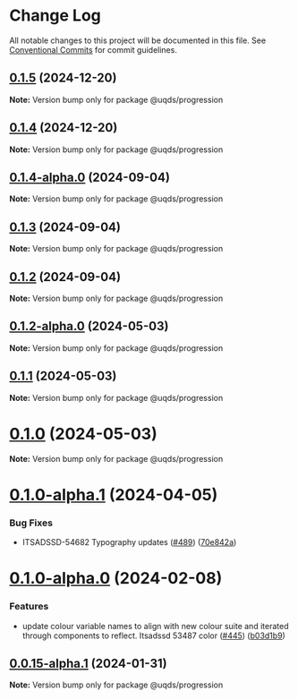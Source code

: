# Change Log

All notable changes to this project will be documented in this file.
See [Conventional Commits](https://conventionalcommits.org) for commit guidelines.

## [0.1.5](https://github.com/uq-its-ss/design-system/compare/@uqds/progression@0.1.4-alpha.0...@uqds/progression@0.1.5) (2024-12-20)

**Note:** Version bump only for package @uqds/progression

## [0.1.4](https://github.com/uq-its-ss/design-system/compare/@uqds/progression@0.1.4-alpha.0...@uqds/progression@0.1.4) (2024-12-20)

**Note:** Version bump only for package @uqds/progression

## [0.1.4-alpha.0](https://github.com/uq-its-ss/design-system/compare/@uqds/progression@0.1.3...@uqds/progression@0.1.4-alpha.0) (2024-09-04)

**Note:** Version bump only for package @uqds/progression

## [0.1.3](https://github.com/uq-its-ss/design-system/compare/@uqds/progression@0.1.2-alpha.0...@uqds/progression@0.1.3) (2024-09-04)

**Note:** Version bump only for package @uqds/progression

## [0.1.2](https://github.com/uq-its-ss/design-system/compare/@uqds/progression@0.1.2-alpha.0...@uqds/progression@0.1.2) (2024-09-04)

**Note:** Version bump only for package @uqds/progression

## [0.1.2-alpha.0](https://github.com/uq-its-ss/design-system/compare/@uqds/progression@0.1.0-alpha.1...@uqds/progression@0.1.2-alpha.0) (2024-05-03)

**Note:** Version bump only for package @uqds/progression

## [0.1.1](https://github.com/uq-its-ss/design-system/compare/@uqds/progression@0.1.0-alpha.1...@uqds/progression@0.1.1) (2024-05-03)

**Note:** Version bump only for package @uqds/progression

# [0.1.0](https://github.com/uq-its-ss/design-system/compare/@uqds/progression@0.1.0-alpha.1...@uqds/progression@0.1.0) (2024-05-03)

**Note:** Version bump only for package @uqds/progression

# [0.1.0-alpha.1](https://github.com/uq-its-ss/design-system/compare/@uqds/progression@0.1.0-alpha.0...@uqds/progression@0.1.0-alpha.1) (2024-04-05)

### Bug Fixes

- ITSADSSD-54682 Typography updates ([#489](https://github.com/uq-its-ss/design-system/issues/489)) ([70e842a](https://github.com/uq-its-ss/design-system/commit/70e842a1552cddc9c63452ae63bae91b380f420b))

# [0.1.0-alpha.0](https://github.com/uq-its-ss/design-system/compare/@uqds/progression@0.0.15-alpha.1...@uqds/progression@0.1.0-alpha.0) (2024-02-08)

### Features

- update colour variable names to align with new colour suite and iterated through components to reflect. Itsadssd 53487 color ([#445](https://github.com/uq-its-ss/design-system/issues/445)) ([b03d1b9](https://github.com/uq-its-ss/design-system/commit/b03d1b9a7944f4552750706b276405b0988abf90))

## [0.0.15-alpha.1](https://github.com/uq-its-ss/design-system/compare/@uqds/progression@0.0.15-alpha.0...@uqds/progression@0.0.15-alpha.1) (2024-01-31)

**Note:** Version bump only for package @uqds/progression
